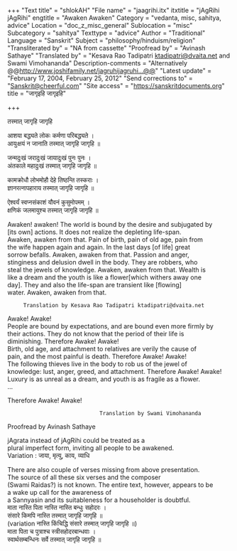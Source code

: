 +++
"Text title" = "shlokAH"
"File name" = "jaagrihi.itx"
itxtitle = "jAgRihi jAgRihi"
engtitle = "Awaken Awaken"
Category = "vedanta, misc, sahitya, advice"
Location = "doc_z_misc_general"
Sublocation = "misc"
Subcategory = "sahitya"
Texttype = "advice"
Author = "Traditional"
Language = "Sanskrit"
Subject = "philosophy/hinduism/religion"
"Transliterated by" = "NA from cassette"
"Proofread by" = "Avinash Sathaye"
"Translated by" = "Kesava Rao Tadipatri ktadipatri@dvaita.net and Swami Vimohananda"
Description-comments = "Alternatively @@http://www.joshifamily.net/jagruhijagruhi...@@"
"Latest update" = "February 17, 2004, February 25, 2012"
"Send corrections to" = "Sanskrit@cheerful.com"
"Site access" = "https://sanskritdocuments.org"
title = "जागृइहि जागृइहि"

+++
  
 तस्मात् जागृहि जागृहि   
  
   आशया बद्ध्यते लोकः कर्मणा परिबद्ध्यते ।  
   आयुःक्षयं न जानाति तस्मात् जागृहि जागृहि ॥  
  
   जन्मदुःखं जरादुःखं जायादुःखं पुनः पुनः ।  
   अंतकाले महादुःखं तस्मात् जागृहि जागृहि ॥  
  
   कामक्रोधौ लोभमोहौ देहे तिष्ठन्ति तस्कराः ।  
   ज्ञानरत्नापहाराय तस्मात् जागृहि जागृहि ॥  
  
   ऐश्वर्यं स्वप्नसंकाशं यौवनं कुसुमोपमम् ।  
   क्षणिकं जलमायुश्च तस्मात् जागृहि जागृहि ॥  
  
  
Awaken! awaken! The world is bound by the desire and subjugated by  
[its own] actions. It does not realize the depleting life-span.  
Awaken, awaken from that. Pain of birth, pain of old age, pain from  
the wife happen again and again. In the last days [of life] great  
sorrow befalls. Awaken, awaken from that. Passion and anger,  
stinginess and delusion dwell in the body. They are robbers, who  
steal the jewels of knowledge. Awaken, awaken from that. Wealth is  
like a dream and the youth is like a flower[which withers away one  
day]. They and also the life-span are transient like [flowing]  
water. Awaken, awaken from that.  
  
         Translation by Kesava Rao Tadipatri ktadipatri@dvaita.net   
  
  
  
Awake! Awake!  
People are bound by expectations, and are bound even more firmly by  
their actions. They do not know that the period of their life is  
diminishing.  Therefore Awake! Awake!  
Birth, old age, and attachment to relatives are verily the cause of  
pain, and the most painful is death. Therefore Awake! Awake!  
The following thieves live in the body to rob us of the jewel of  
knowledge: lust, anger, greed, and attachment. Therefore Awake! Awake!  
Luxury is as unreal as a dream, and youth is as fragile as a flower.   
   ...  
  
Therefore Awake! Awake!  
  
                                 Translation by Swami Vimohananda  
  
Proofread by Avinash Sathaye  
  
  
  
jAgrata instead of jAgRihi could be treated as a  
plural imperfect form, inviting all people to be awakened.  
Variation : जाया, मृत्यु, काय, व्याधि  
  
There are also couple of verses missing from above presentation.  
The source of all these six verses and the composer  
(Swami Raidas?) is not known.  The entire text, however, appears to be  
a wake up call for the awareness of  
a Sannyasin and its suitableness for a householder is doubtful.  
माता नास्ति पिता नास्ति नास्ति बन्धुः सहोदरः ।  
संसारे किमपि नास्ति तस्मात् जागृहि जागृहि ॥   
(variation  नास्ति किंचिद्धि संसारे तस्मात् जागृहि जागृहि ॥)  
माता पिता च पुत्राश्च स्त्रीसहोदरबान्धवाः ।  
स्वार्थसम्बन्धिनः सर्वे तस्मात् जागृहि जागृहि ॥  
  
  
  
  
  
  
